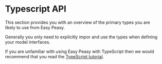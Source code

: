 # Typescript API

This section provides you with an overview of the primary types you are likely to use from Easy Peasy.

Generally you only need to explicitly impor and use the types when defining your model interfaces.

If you are unfamiliar with using Easy Peasy with TypeScript then we would recommend that you read the [TypeScript tutorial](/docs/typescript-tutorial.html). 






